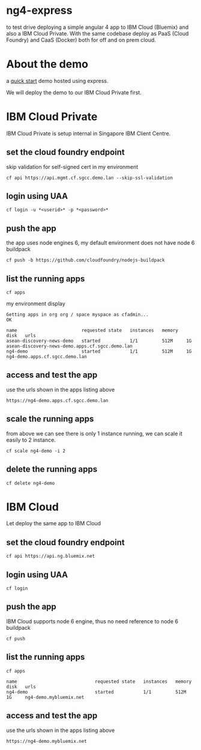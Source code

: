 
# ng4-express
to test drive deploying a simple angular 4 app to IBM Cloud (Bluemix) and also a IBM Cloud Private. With the same codebase deploy as PaaS (Cloud Foundry) and CaaS (Docker) both for off and on prem cloud.

# About the demo
a [quick start](https://angular.io/guide/quickstart) demo hosted using express.

We will deploy the demo to our IBM Cloud Private first.

# IBM Cloud Private
IBM Cloud Private is setup internal in Singapore IBM Client Centre.

## set the cloud foundry endpoint
skip validation for self-signed cert in my environment
```
cf api https://api.mgmt.cf.sgcc.demo.lan --skip-ssl-validation
```
## login using UAA
```
cf login -u *<userid>* -p *<password>*
```
## push the app
the app uses node engines 6, my default environment does not have node 6 buildpack
```
cf push -b https://github.com/cloudfoundry/nodejs-buildpack
```
## list the running apps
```
cf apps
```
my environment display
```
Getting apps in org org / space myspace as cfadmin...
OK

name                        requested state   instances   memory   disk   urls
asean-discovery-news-demo   started           1/1         512M     1G     asean-discovery-news-demo.apps.cf.sgcc.demo.lan
ng4-demo                    started           1/1         512M     1G     ng4-demo.apps.cf.sgcc.demo.lan
```
## access and test the app
use the urls shown in the apps listing above
```
https://ng4-demo.apps.cf.sgcc.demo.lan
```
## scale the running apps
from above we can see there is only 1 instance running, we can scale it easily to 2 instance.
```
cf scale ng4-demo -i 2
```
## delete the running apps
```
cf delete ng4-demo
```


# IBM Cloud
Let deploy the same app to IBM Cloud

## set the cloud foundry endpoint
```
cf api https://api.ng.bluemix.net
```
## login using UAA
```
cf login
```
## push the app
IBM Cloud supports node 6 engine, thus no need reference to node 6 buildpack
```
cf push
```
## list the running apps
```
cf apps
```
```
name                             requested state   instances   memory   disk   urls
ng4-demo                         started           1/1         512M     1G     ng4-demo.mybluemix.net
```
## access and test the app
use the urls shown in the apps listing above
```
https://ng4-demo.mybluemix.net
```
